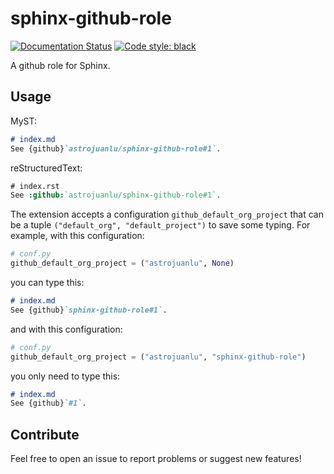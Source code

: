# sphinx-github-role

[![Documentation Status](https://readthedocs.org/projects/sphinx-github-role/badge/?version=latest)](https://sphinx-github-role.readthedocs.io/en/latest/?badge=latest)
[![Code style: black](https://img.shields.io/badge/code%20style-black-000000.svg)](https://github.com/psf/black)

A github role for Sphinx.

## Usage

MyST:

```md
# index.md
See {github}`astrojuanlu/sphinx-github-role#1`.
```

reStructuredText:

```rst
# index.rst
See :github:`astrojuanlu/sphinx-github-role#1`.
```

The extension accepts a configuration `github_default_org_project`
that can be a tuple `("default_org", "default_project")`
to save some typing. For example, with this configuration:

```python
# conf.py
github_default_org_project = ("astrojuanlu", None)
```

you can type this:

```md
# index.md
See {github}`sphinx-github-role#1`.
```

and with this configuration:

```python
# conf.py
github_default_org_project = ("astrojuanlu", "sphinx-github-role")
```

you only need to type this:

```md
# index.md
See {github}`#1`.
```

## Contribute

Feel free to open an issue to report problems or suggest new features!
